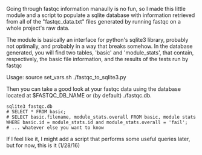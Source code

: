Going through fastqc information manaully is no fun, so I made this
little module and a script to populate a sqlite database with information
retrieved from all of the "fastqc_data.txt" files generated by running
fastqc on a whole project's raw data.

The module is basically an interface for python's sqlite3 library, probably
not optimally, and probably in a way that breaks somehow. In the database
generated, you will find two tables, 'basic' and 'module_stats', that
contain, respectively, the basic file information, and the results of the
tests run by fastqc

Usage:
    source set_vars.sh
    ./fastqc_to_sqlite3.py

Then you can take a good look at your fastqc data using the database located
at $FASTQC_DB_NAME or (by default) ./fastqc.db.

    sqlite3 fastqc.db
    # SELECT * FROM basic;
    # SELECT basic.filename, module_stats.overall FROM basic, module stats WHERE basic.id = module_stats.id and module_stats.overall = 'fail';
    # ... whatever else you want to know

If I feel like it, I might add a script that performs some useful queries
later, but for now, this is it (1/28/16)
